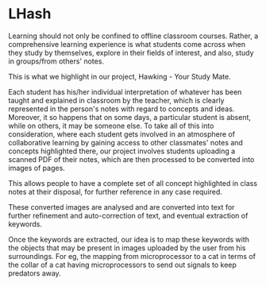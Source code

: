 # LHash

Learning should not only be confined to offline classroom courses. Rather, a comprehensive learning experience is what students come across when they study by themselves, explore in their fields of interest, and also, study in groups/from others' notes.

This is what we highlight in our project, Hawking - Your Study Mate.

Each student has his/her individual interpretation of whatever has been taught and explained in classroom by the teacher, which is clearly represented in the person's notes with regard to concepts and ideas. Moreover, it so happens that on some days, a particular student is absent, while on others, it may be someone else.
To take all of this into consideration, where each student gets involved in an atmosphere of collaborative learning by gaining access to other classmates' notes and concepts highlighted there, our project involves students uploading a scanned PDF of their notes, which are then processed to be converted into images of pages.

This allows people to have a complete set of all concept highlighted in class notes at their disposal, for further reference in any case required.

These converted images are analysed and are converted into text for further refinement and auto-correction of text, and eventual extraction of keywords.

Once the keywords are extracted, our idea is to map these keywords with the objects that may be present in images uploaded by the user from his surroundings. For eg, the mapping from microprocessor to a cat in terms of the collar of a cat having microprocessors to send out signals to keep predators away.